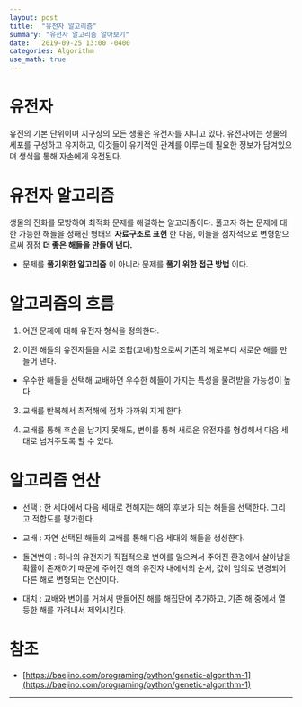 ```yaml
---
layout: post
title:  "유전자 알고리즘"
summary: "유전자 알고리즘 알아보기"
date:   2019-09-25 13:00 -0400
categories: Algorithm
use_math: true
---
```


# 유전자
유전의 기본 단위이며 지구상의 모든 생물은 유전자를 지니고 있다. 유전자에는 생물의 세포를 구성하고 유지하고, 이것들이 유기적인 관계를 이루는데 필요한 정보가 담겨있으며 생식을 통해 자손에게 유전된다.


# 유전자 알고리즘
생물의 진화를 모방하여 최적화 문제를 해결하는 알고리즘이다. 풀고자 하는 문제에 대한 가능한 해들을 정해진 형태의 **자료구조로 표현** 한 다음, 이들을 점차적으로 변형함으로써 점점 **더 좋은 해들을 만들어 낸다.**

- 문제를 **풀기위한 알고리즘** 이 아니라 문제를 **풀기 위한 접근 방법** 이다.

# 알고리즘의 흐름
1. 어떤 문제에 대해 유전자 형식을 정의한다.

2. 어떤 해들의 유전자들을 서로 조합(교배)함으로써 기존의 해로부터 새로운 해를 만들어 낸다.
  + 우수한 해들을 선택해 교배하면 우수한 해들이 가지는 특성을 물려받을 가능성이 높다.

3. 교배를 반복해서 최적해에 점차 가까워 지게 한다.

4. 교배를 통해 후손을 남기지 못해도, 변이를 통해 새로운 유전자를 형성해서 다음 세대로 넘겨주도록 할 수 있다.

# 알고리즘 연산
- 선택 : 한 세대에서 다음 세대로 전해지는 해의 후보가 되는 해들을 선택한다. 그리고 적합도를 평가한다.

- 교배 : 자연 선택된 해들의 교배를 통해 다음 세대의 해들을 생성한다.

- 돌연변이 : 하나의 유전자가 직접적으로 변이를 일으켜서 주어진 환경에서 살아남을 확률이 존재하기 때문에 주어진 해의 유전자 내에서의 순서, 값이 임의로 변경되어 다른 해로 변형되는 연산이다.

- 대치 : 교배와 변이를 거쳐서 만들어진 해를 해집단에 추가하고, 기존 해 중에서 열등한 해를 가려내서 제외시킨다.

# 참조
- [https://baejino.com/programing/python/genetic-algorithm-1](https://baejino.com/programing/python/genetic-algorithm-1)

---
